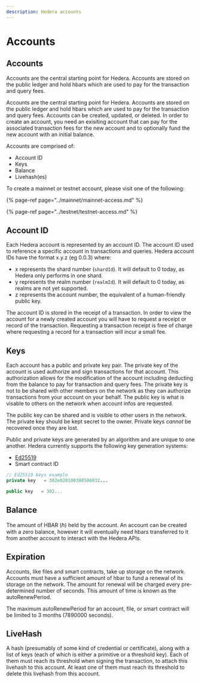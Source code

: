 ```yaml
---
description: Hedera accounts
---
```


# Accounts

## Accounts

Accounts are the central starting point for Hedera. Accounts are stored on the public ledger and hold hbars which are used to pay for the transaction and query fees. 

Accounts are the central starting point for Hedera. Accounts are stored on the public ledger and hold hbars which are used to pay for the transaction and query fees. Accounts can be created, updated, or deleted. In order to create an account, you need an exisiting account that can pay for the associated transaction fees for the new account and to optionally fund the new account with an initial balance.

Accounts are comprised of:

* Account ID
* Keys
* Balance
* Livehash\(es\)

To create a mainnet or testnet account, please visit one of the following:

{% page-ref page="../mainnet/mainnet-access.md" %}

{% page-ref page="../testnet/testnet-access.md" %}

## Account ID

Each Hedera account is represented by an account ID. The account ID used to reference a specific account in transactions and queries. Hedera account IDs have the format x.y.z \(eg 0.0.3\) where:

* x represents the shard number \(`shardId`\). It will default to 0 today, as Hedera only performs in one shard.
* y represents the realm number \(`realmId`\). It will default to 0 today, as realms are not yet supported.
* z represents the account number, the equivalent of a human-friendly public key.

The account ID is stored in the receipt of a transaction. In order to view the account for a newly created account you will have to request a receipt or record of the transaction. Requesting a transaction receipt is free of charge where requesting a record for a transaction will incur a small fee. 

## Keys

Each account has a public and private key pair. The private key of the account is used authorize and sign transactions for that account. This authorization allows for the modification of the account including deducting from the balance to pay for transaction and query fees. The private key is not to be shared with other members on the network as they can authorize transactions from your account on your behalf. The public key is what is visable to others on the network when account infos are requested.

The public key can be shared and is visible to other users in the network. The private key should be kept secret to the owner. Private keys _cannot_ be recovered once they are lost.

Public and private keys are generated by an algorithm and are unique to one another. Hedera currently supports the following key generation systems:

* [Ed25519](https://ed25519.cr.yp.to/index.html)
* Smart contract ID

```java
// Ed25519 keys example
private key   = 302e020100300506032...

public key   = 302...
```

## Balance

The amount of HBAR \(ℏ\) held by the account. An account can be created with a zero balance, however it will eventually need hbars transferred to it from another account to interact with the Hedera APIs. 

## Expiration

Accounts, like files and smart contracts, take up storage on the network. Accounts must have a sufficient amount of hbar to fund a renewal of its storage on the network. The amount for renewal will be charged every pre-determined number of seconds. This amount of time is known as the autoRenewPeriod.

The maximum autoRenewPeriod for an account, file, or smart contract will be limited to 3 months \(7890000 seconds\).

## LiveHash

A hash \(presumably of some kind of credential or certificate\), along with a list of keys \(each of which is either a primitive or a threshold key\). Each of them must reach its threshold when signing the transaction, to attach this livehash to this account. At least one of them must reach its threshold to delete this livehash from this account.

